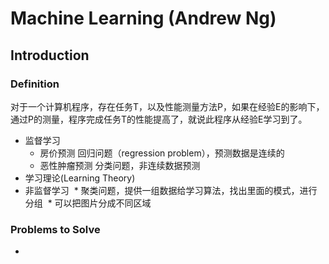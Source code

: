 # Machine Learning (Andrew Ng)

## Introduction
### Definition
对于一个计算机程序，存在任务T，以及性能测量方法P，如果在经验E的影响下，通过P的测量，程序完成任务T的性能提高了，就说此程序从经验E学习到了。
- 监督学习
  * 房价预测 回归问题（regression problem），预测数据是连续的
  * 恶性肿瘤预测 分类问题，非连续数据预测
- 学习理论(Learning Theory)
- 非监督学习
  * 聚类问题，提供一组数据给学习算法，找出里面的模式，进行分组
  * 可以把图片分成不同区域
  
### Problems to Solve
- 
